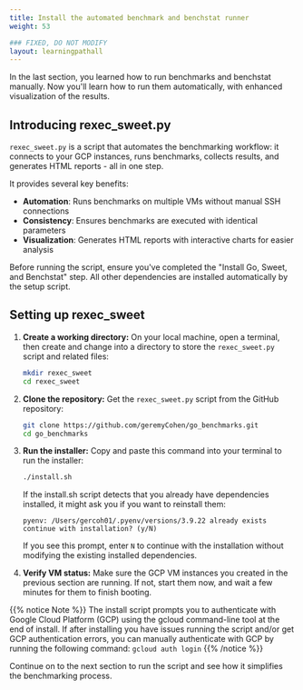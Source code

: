 ```yaml
---
title: Install the automated benchmark and benchstat runner
weight: 53

### FIXED, DO NOT MODIFY
layout: learningpathall
---
```


In the last section, you learned how to run benchmarks and benchstat manually. Now you'll learn how to run them automatically, with enhanced visualization of the results.

## Introducing rexec_sweet.py

`rexec_sweet.py` is a script that automates the benchmarking workflow: it connects to your GCP instances, runs benchmarks, collects results, and generates HTML reports - all in one step.

It provides several key benefits:

- **Automation**: Runs benchmarks on multiple VMs without manual SSH connections
- **Consistency**: Ensures benchmarks are executed with identical parameters
- **Visualization**: Generates HTML reports with interactive charts for easier analysis

Before running the script, ensure you've completed the "Install Go, Sweet, and Benchstat" step. All other dependencies are installed automatically by the setup script.

## Setting up rexec_sweet

1. **Create a working directory:** On your local machine, open a terminal, then create and change into a directory to store the `rexec_sweet.py` script and related files:

   ```bash
   mkdir rexec_sweet
   cd rexec_sweet
   ```
   
2. **Clone the repository:** Get the `rexec_sweet.py` script from the GitHub repository:

   ```bash
   git clone https://github.com/geremyCohen/go_benchmarks.git
   cd go_benchmarks
   ```

3. **Run the installer:** Copy and paste this command into your terminal to run the installer:

   ```bash
   ./install.sh
   ```

   If the install.sh script detects that you already have dependencies installed, it might ask you if you want to reinstall them:

   ```output
   pyenv: /Users/gercoh01/.pyenv/versions/3.9.22 already exists
   continue with installation? (y/N)
   ```

   If you see this prompt, enter `N` to continue with the installation without modifying the existing installed dependencies.

4. **Verify VM status:** Make sure the GCP VM instances you created in the previous section are running. If not, start them now, and wait a few minutes for them to finish booting.

{{% notice Note %}}
The install script prompts you to authenticate with Google Cloud Platform (GCP) using the gcloud command-line tool at the end of install. If after installing you have issues running the script and/or get GCP authentication errors, you can manually authenticate with GCP by running the following command: `gcloud auth login`
{{% /notice %}}   


Continue on to the next section to run the script and see how it simplifies the benchmarking process.
